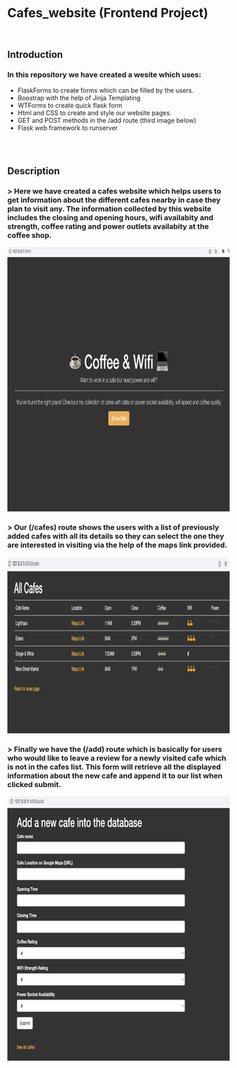 # Cafes_website (Frontend Project)

<br>

## Introduction
### In this repository we have created a wesite which uses:
* FlaskForms to create forms which can be filled by the users.
* Boostrap with the help of Jinja Templating
* WTForms to create quick flask form
* Html and CSS to create and style our website pages.
* GET and POST methods in the /add route (third image below)
* Flask web framework to runserver
<br>

<br>

## Description
### **>** Here we have created a cafes website which helps users to get information about the different cafes nearby in case they plan to visit any. The information collected by this website includes the closing and opening hours, wifi availabity and strength, coffee rating and power outlets availabity at the coffee shop.
<img src="images/home.png" width=850 height=600>
<br>

### **>** Our (/cafes) route shows the users with a list of previously added cafes with all its details so they can select the one they are interested in visiting via the help of the maps link provided.
<img src="images/cafes.png" width=1200 height=400>

<br>

### **>** Finally we have the (/add) route which is basically for users who would like to leave a review for a newly visited cafe which is not in the cafes list. This form will retrieve all the displayed information about the new cafe and append it to our list when clicked submit.
<img src="images/add.png" width=800 height=600>
